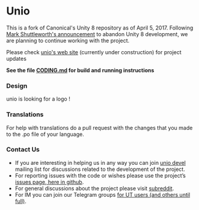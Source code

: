 # Unio

This is a fork of Canonical's Unity 8 repository as of April 5, 2017. Following [Mark Shuttleworth's announcement](https://insights.ubuntu.com/2017/04/05/growing-ubuntu-for-cloud-and-iot-rather-than-phone-and-convergence/)  to abandon Unity 8 development, we are planning to continue working with the project.

Please check [unio's web site](http://www.4unio.com) (currently under construction) for project updates
 
**See the file [CODING.md](https://github.com/4unio-com/unio/blob/master/CODING.md) for build and running instructions**
### Design ###
unio is looking for a logo !
### Translations ###
For help with translations do a pull request with the changes that you made to the .po file of your language.

### Contact Us ###

* If you are interesting in helping us in any way you can join [unio devel](https://unio.io/cgi-bin/mailman/listinfo/dev) mailing list for discussions related to the development of the project.
* For reporting issues with the code or wishes please use the project’s [issues page, here in github](https://github.com/unio-io/unio/issues).
* For general discussions about the project please visit [subreddit](https://www.reddit.com/r/unio).
 * For IM you can join our Telegram groups [for UT users (and others until full)](https://t.me/joinchat/AAAAAAyrP8fPcgiopl4Xhw).
